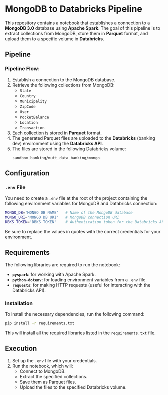 # MongoDB to Databricks Pipeline

This repository contains a notebook that establishes a connection to a **MongoDB 3.0** database using **Apache Spark**. The goal of this pipeline is to extract collections from MongoDB, store them in **Parquet** format, and upload them to a specific volume in **Databricks**.

## Pipeline

### Pipeline Flow:
1. Establish a connection to the MongoDB database.
2. Retrieve the following collections from MongoDB:
   - `State`
   - `Country`
   - `Municipality`
   - `ZipCode`
   - `User`
   - `PocketBalance`
   - `Location`
   - `Transaction`
3. Each collection is stored in **Parquet** format.
4. The generated Parquet files are uploaded to the **Databricks** (banking dev) environment using the **Databricks API**.
5. The files are stored in the following Databricks volume:
   ```
   sandbox_banking/mutt_data_banking/mongo
   ```

## Configuration

### `.env` File
You need to create a `.env` file at the root of the project containing the following environment variables for MongoDB and Databricks connection:

```bash
MONGO_DB='MONGO DB NAME'   # Name of the MongoDB database
MONGO_URI='MONGO DB URI'   # MongoDB connection URI
DBKS_TOKEN='DBKS TOKEN'    # Authentication token for the Databricks API
```

Be sure to replace the values in quotes with the correct credentials for your environment.

## Requirements

The following libraries are required to run the notebook:

- **`pyspark`**: for working with Apache Spark.
- **`python-dotenv`**: for loading environment variables from a `.env` file.
- **`requests`**: for making HTTP requests (useful for interacting with the Databricks API).

### Installation

To install the necessary dependencies, run the following command:

```bash
pip install -r requirements.txt
```

This will install all the required libraries listed in the `requirements.txt` file.

## Execution

1. Set up the `.env` file with your credentials.
2. Run the notebook, which will:
   - Connect to MongoDB.
   - Extract the specified collections.
   - Save them as Parquet files.
   - Upload the files to the specified Databricks volume.
